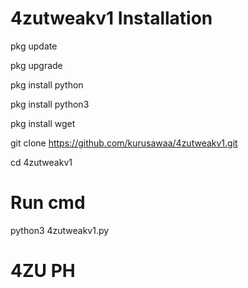 # 4zutweakv1 Installation

 pkg update
 
 pkg upgrade
 
 pkg install python
 
 pkg install python3
 
 pkg install wget
 
 git clone https://github.com/kurusawaa/4zutweakv1.git
 
 cd 4zutweakv1
 

 # Run cmd
 
 python3 4zutweakv1.py
 


 # 4ZU PH

